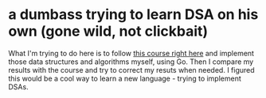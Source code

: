 # a dumbass trying to learn DSA on his own (gone wild, not clickbait)

What I'm trying to do here is to follow [this course right here](https://www.programiz.com/dsa/algorithm) and implement those data structures and algorithms myself, using Go. Then I compare my results with the course and try to correct my resuts when needed. I figured this would be a cool way to learn a new language - trying to implement DSAs.
